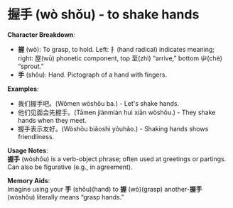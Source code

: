 # **握手 (wò shǒu) - to shake hands**

**Character Breakdown**:  
- **握** (wò): To grasp, to hold. Left: 扌(hand radical) indicates meaning; right: 屋(wū) phonetic component, top 至(zhì) “arrive,” bottom 屮(chè) “sprout.”  
- **手** (shǒu): Hand. Pictograph of a hand with fingers.

**Examples**:  
- 我们握手吧。(Wǒmen wòshǒu ba.) - Let's shake hands.  
- 他们见面会先握手。(Tāmen jiànmiàn huì xiān wòshǒu.) - They shake hands when they meet.  
- 握手表示友好。(Wòshǒu biǎoshì yǒuhǎo.) - Shaking hands shows friendliness.

**Usage Notes**:  
**握手** (wòshǒu) is a verb-object phrase; often used at greetings or partings. Can also be figurative (e.g., in agreement).

**Memory Aids**:  
Imagine using your **手** (shǒu)(hand) to **握** (wò)(grasp) another-**握手** (wòshǒu) literally means “grasp hands.”
